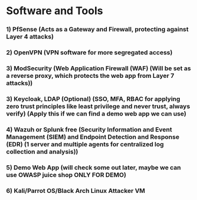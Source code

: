 # Software and Tools

### 1) PfSense (Acts as a Gateway and Firewall, protecting against Layer 4 attacks)

### 2) OpenVPN (VPN software for more segregated access)

### 3) ModSecurity (Web Application Firewall (WAF) (Will be set as a reverse proxy, which protects the web app from Layer 7 attacks))

### 3) Keycloak, LDAP (Optional) (SSO, MFA, RBAC for applying zero trust principles like least privilege and never trust, always verify) (Apply this if we can find a demo web app we can use)

### 4) Wazuh or Splunk free (Security Information and Event Management (SIEM) and Endpoint Detection and Response (EDR) (1 server and multiple agents for centralized log collection and analysis))

### 5) Demo Web App (will check some out later, maybe we can use OWASP juice shop ONLY FOR DEMO)

### 6) Kali/Parrot OS/Black Arch Linux Attacker VM
